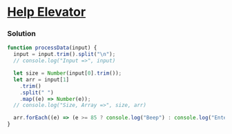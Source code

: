 # [Help Elevator](https://www.hackerrank.com/contests/cohort-3-module-2-1-1/challenges/help-elevator)

### Solution

```javascript
function processData(input) {
  input = input.trim().split("\n");
  // console.log("Input =>", input)

  let size = Number(input[0].trim());
  let arr = input[1]
    .trim()
    .split(" ")
    .map((e) => Number(e));
  // console.log("Size, Array =>", size, arr)

  arr.forEach((e) => (e >= 85 ? console.log("Beep") : console.log("Enter")));
}
```
